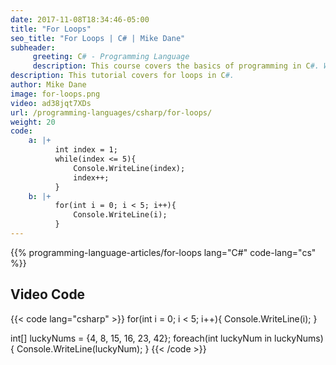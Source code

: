 ```yaml
---
date: 2017-11-08T18:34:46-05:00
title: "For Loops"
seo_title: "For Loops | C# | Mike Dane"
subheader:
     greeting: C# - Programming Language
     description: This course covers the basics of programming in C#. Work your way through the videos/articles and I'll teach you everything you need to know to start your programming journey!
description: This tutorial covers for loops in C#.
author: Mike Dane
image: for-loops.png
video: ad38jqt7XDs
url: /programming-languages/csharp/for-loops/
weight: 20
code:
    a: |+
          int index = 1;
          while(index <= 5){
              Console.WriteLine(index);
              index++;
          }
    b: |+
          for(int i = 0; i < 5; i++){
              Console.WriteLine(i);
          }
---
```


{{% programming-language-articles/for-loops lang="C#" code-lang="cs" %}}

## Video Code

{{< code lang="csharp" >}}
for(int i = 0; i < 5; i++){
     Console.WriteLine(i);
}

int[] luckyNums = {4, 8, 15, 16, 23, 42};
foreach(int luckyNum in luckyNums){
     Console.WriteLine(luckyNum);
}
{{< /code >}}